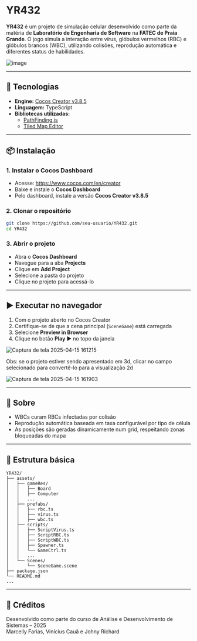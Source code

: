 # YR432

**YR432** é um projeto de simulação celular desenvolvido como parte da matéria de **Laboratório de Engenharia de Software** na **FATEC de Praia Grande**. O jogo simula a interação entre vírus, glóbulos vermelhos (RBC) e glóbulos brancos (WBC), utilizando colisões, reprodução automática e diferentes status de habilidades.

![image](https://github.com/user-attachments/assets/7031e45f-391d-4097-9e9e-e7615d8b6493)


---

## 🔧 Tecnologias

- **Engine:** [Cocos Creator v3.8.5](https://www.cocos.com/en/creator)
- **Linguagem:** TypeScript
- **Bibliotecas utilizadas:**
  - [PathFinding.js](https://github.com/qiao/PathFinding.js)
  - [Tiled Map Editor](https://www.mapeditor.org/)

---

## 📦 Instalação

### 1. Instalar o Cocos Dashboard

- Acesse: https://www.cocos.com/en/creator
- Baixe e instale o **Cocos Dashboard**
- Pelo dashboard, instale a versão **Cocos Creator v3.8.5**

### 2. Clonar o repositório

```bash
git clone https://github.com/seu-usuario/YR432.git
cd YR432
```

### 3. Abrir o projeto

- Abra o **Cocos Dashboard**
- Navegue para a aba **Projects**
- Clique em **Add Project**
- Selecione a pasta do projeto
- Clique no projeto para acessá-lo

---

## ▶️ Executar no navegador

1. Com o projeto aberto no Cocos Creator
2. Certifique-se de que a cena principal (`SceneGame`) está carregada
3. Selecione **Preview in Browser**
4. Clique no botão **Play** ▶️ no topo da janela
   
![Captura de tela 2025-04-15 161215](https://github.com/user-attachments/assets/c0f483a9-da67-4be9-8337-5dda7a810635)

Obs: se o projeto estiver sendo apresentado em 3d, clicar no campo selecionado para convertê-lo para a visualização 2d

![Captura de tela 2025-04-15 161903](https://github.com/user-attachments/assets/c5f93e88-8ee1-4d9f-9a23-9a9b97d2ef1e)


---

## 🧬 Sobre

- WBCs curam RBCs infectadas por colisão
- Reprodução automática baseada em taxa configurável por tipo de célula
- As posições são geradas dinamicamente num grid, respeitando zonas bloqueadas do mapa

---

## 📁 Estrutura básica

```
YR432/
├── assets/
│   ├── gameRes/
│   │   ├── Board
│   │   ├── Computer
│   │   ...
│   ├── prefabs/
│   │   ├── rbc.ts
│   │   ├── virus.ts
│   │   ├── wbc.ts
│   ├── scripts/
│   │   ├── ScriptVirus.ts
│   │   ├── ScriptRBC.ts
│   │   ├── ScriptWBC.ts
│   │   ├── Spawner.ts
│   │   └── GameCtrl.ts
│   │   ...
│   └── Scenes/
│       └── SceneGame.scene
├── package.json
└── README.md
...
```

---

## 🧠 Créditos

Desenvolvido como parte do curso de Análise e Desenvolvimento de Sistemas – 2025  
Marcelly Farias, Vinícius Cauã e Johny Richard
